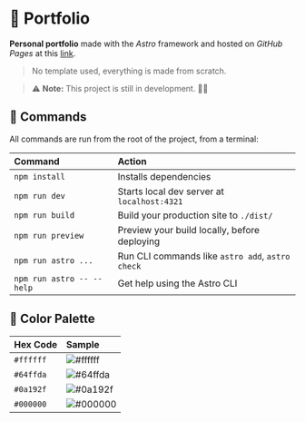 # 🚀 Portfolio

**Personal portfolio** made with the *Astro* framework and hosted on *GitHub Pages* at this [link](https://romainpierre7.github.io/Portfolio/).

> No template used, everything is made from scratch.

> ⚠️ **Note:** This project is still in development. 👷🚧

## 🧞 Commands

All commands are run from the root of the project, from a terminal:

| Command                   | Action                                           |
| :------------------------ | :----------------------------------------------- |
| `npm install`             | Installs dependencies                            |
| `npm run dev`             | Starts local dev server at `localhost:4321`      |
| `npm run build`           | Build your production site to `./dist/`          |
| `npm run preview`         | Preview your build locally, before deploying     |
| `npm run astro ...`       | Run CLI commands like `astro add`, `astro check` |
| `npm run astro -- --help` | Get help using the Astro CLI                     |

## 🎨 Color Palette
| Hex Code | Sample |
| :------- | :----- |
| `#ffffff` | ![#ffffff](https://via.placeholder.com/15/ffffff/000000?text=+) |
| `#64ffda` | ![#64ffda](https://via.placeholder.com/15/64ffda/000000?text=+) |
| `#0a192f` | ![#0a192f](https://via.placeholder.com/15/0a192f/000000?text=+) |
| `#000000` | ![#000000](https://via.placeholder.com/15/000000/000000?text=+) |
